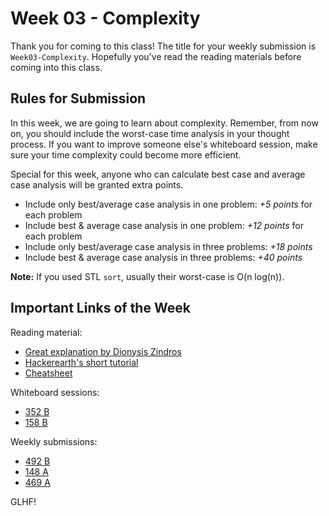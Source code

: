 # Week 03 - Complexity

Thank you for coming to this class! The title for your weekly submission is `Week03-Complexity`. Hopefully you've read the reading materials before coming into this class.

## Rules for Submission
In this week, we are going to learn about complexity. Remember, from now on, you should include the worst-case time analysis in your thought process. If you want to improve someone else's whiteboard session, make sure your time complexity could become more efficient.

Special for this week, anyone who can calculate best case and average case analysis will be granted extra points.
- Include only best/average case analysis in one problem: _+5 points_ for each problem
- Include best & average case analysis in one problem: _+12 points_ for each problem
- Include only best/average case analysis in three problems: _+18 points_
- Include best & average case analysis in three problems: _+40 points_

**Note:** If you used STL `sort`, usually their worst-case is O(n log(n)).

## Important Links of the Week

Reading material:
- [Great explanation by Dionysis Zindros](https://discrete.gr/complexity/)
- [Hackerearth's short tutorial](https://www.hackerearth.com/practice/basic-programming/complexity-analysis/time-and-space-complexity/tutorial/)
- [Cheatsheet](http://bigocheatsheet.com/)

Whiteboard sessions:
- [352 B](http://codeforces.com/problemset/problem/352/B)
- [158 B](http://codeforces.com/problemset/problem/158/B)

Weekly submissions:
- [492 B](http://codeforces.com/problemset/problem/492/B)
- [148 A](http://codeforces.com/problemset/problem/148/A)
- [469 A](http://codeforces.com/problemset/problem/469/A)

GLHF!
